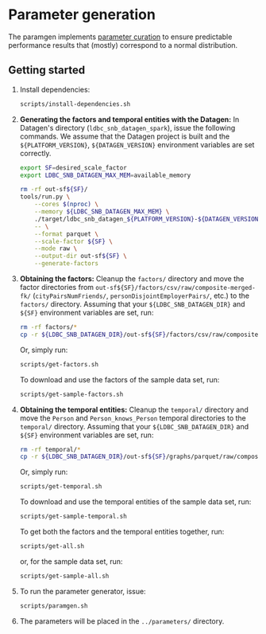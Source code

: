 # Parameter generation

The paramgen implements [parameter curation](https://research.vu.nl/en/publications/parameter-curation-for-benchmark-queries) to ensure predictable performance results that (mostly) correspond to a normal distribution.

## Getting started

1. Install dependencies:

    ```bash
    scripts/install-dependencies.sh
    ```

1. **Generating the factors and temporal entities with the Datagen:** In Datagen's directory (`ldbc_snb_datagen_spark`), issue the following commands. We assume that the Datagen project is built and the `${PLATFORM_VERSION}`, `${DATAGEN_VERSION}` environment variables are set correctly.

    ```bash
    export SF=desired_scale_factor
    export LDBC_SNB_DATAGEN_MAX_MEM=available_memory
    ```

    ```bash
    rm -rf out-sf${SF}/
    tools/run.py \
        --cores $(nproc) \
        --memory ${LDBC_SNB_DATAGEN_MAX_MEM} \
        ./target/ldbc_snb_datagen_${PLATFORM_VERSION}-${DATAGEN_VERSION}.jar \
        -- \
        --format parquet \
        --scale-factor ${SF} \
        --mode raw \
        --output-dir out-sf${SF} \
        --generate-factors
    ```

1. **Obtaining the factors:** Cleanup the `factors/` directory and move the factor directories from `out-sf${SF}/factors/csv/raw/composite-merged-fk/` (`cityPairsNumFriends/`, `personDisjointEmployerPairs/`, etc.) to the `factors/` directory. Assuming that your `${LDBC_SNB_DATAGEN_DIR}` and `${SF}` environment variables are set, run:

    ```bash
    rm -rf factors/*
    cp -r ${LDBC_SNB_DATAGEN_DIR}/out-sf${SF}/factors/csv/raw/composite-merged-fk/* factors/
    ```

    Or, simply run:

    ```bash
    scripts/get-factors.sh
    ```

    To download and use the factors of the sample data set, run:

    ```bash
    scripts/get-sample-factors.sh
    ```

1. **Obtaining the temporal entities:** Cleanup the `temporal/` directory and move the `Person` and `Person_knows_Person` temporal directories to the `temporal/` directory. Assuming that your `${LDBC_SNB_DATAGEN_DIR}` and `${SF}` environment variables are set, run:

    ```bash
    rm -rf temporal/*
    cp -r ${LDBC_SNB_DATAGEN_DIR}/out-sf${SF}/graphs/parquet/raw/composite-merged-fk/dynamic/{Person,Person_knows_Person,Person_studyAt_University,Person_workAt_Company} temporal/
    ```

    Or, simply run:

    ```bash
    scripts/get-temporal.sh
    ```
    
    To download and use the temporal entities of the sample data set, run:

    ```bash
    scripts/get-sample-temporal.sh
    ```

    To get both the factors and the temporal entities together, run:

    ```bash
    scripts/get-all.sh
    ```

    or, for the sample data set, run:

    ```bash
    scripts/get-sample-all.sh
    ```

1. To run the parameter generator, issue:

    ```bash
    scripts/paramgen.sh
    ```

1. The parameters will be placed in the `../parameters/` directory.
